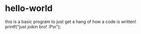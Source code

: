 hello-world
===========

this is a basic program to just get a hang of how a code is written!
printf("just joikin bro! :P\n");
